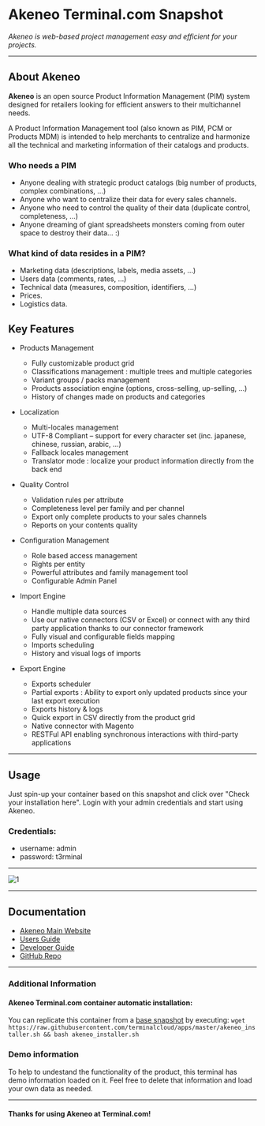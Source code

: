 # **Akeneo** Terminal.com Snapshot
*Akeneo is web-based project management easy and efficient for your projects.*

---

## About Akeneo
**Akeneo** is an open source Product Information Management (PIM) system designed for retailers looking for efficient answers to their multichannel needs.

A Product Information Management tool (also known as PIM, PCM or Products MDM) is intended to help merchants to centralize and harmonize all the technical and marketing information of their catalogs and products.


### Who needs a PIM
- Anyone dealing with strategic product catalogs (big number of products, complex combinations, …)
- Anyone who want to centralize their data for every sales channels.
- Anyone who need to control the quality of their data (duplicate control, completeness, …)
- Anyone dreaming of giant spreadsheets monsters coming from outer space to destroy their data… :)

### What kind of data resides in a PIM?
- Marketing data (descriptions, labels, media assets, …)
- Users data (comments, rates, …)
- Technical data (measures, composition, identifiers, …)
- Prices.
- Logistics data.


## Key Features

- Products Management
  - Fully customizable product grid
  - Classifications management : multiple trees and multiple categories
  - Variant groups / packs management
  - Products association engine (options, cross-selling, up-selling, …)
  - History of changes made on products and categories

- Localization
  - Multi-locales management
  - UTF-8 Compliant – support for every character set (inc. japanese, chinese, russian, arabic, …)
  - Fallback locales management
  - Translator mode : localize your product information directly from the back end

- Quality Control
  - Validation rules per attribute
  - Completeness level per family and per channel
  - Export only complete products to your sales channels
  - Reports on your contents quality

- Configuration Management
  - Role based access management
  - Rights per entity
  - Powerful attributes and family management tool
  - Configurable Admin Panel

- Import Engine
  - Handle multiple data sources
  - Use our native connectors (CSV or Excel) or connect with any third party application thanks to our connector framework
  - Fully visual and configurable fields mapping
  - Imports scheduling
  - History and visual logs of imports

- Export Engine
  - Exports scheduler
  - Partial exports : Ability to export only updated products since your last export execution
  - Exports history & logs
  - Quick export in CSV directly from the product grid
  - Native connector with Magento
  - RESTFul API enabling synchronous interactions with third-party applications



---

## Usage

Just spin-up your container based on this snapshot and click over "Check your installation here".
Login with your admin credentials and start using Akeneo.


### Credentials:

- username: admin
- password: t3rminal


---

![1](http://akeneo.nl/images/grid.png)

---

## Documentation
- [Akeneo Main Website](http://www.akeneo.com/)
- [Users Guide](http://www.akeneo.com/doc/user-guide)
- [Developer Guide](http://docs.akeneo.com/latest/index.html)
- [GitHub Repo](https://github.com/akeneo/pim-community-standard)

---

### Additional Information

#### Akeneo Terminal.com container automatic installation:
You can replicate this container from a [base snapshot](https://www.terminal.com/tiny/FzpHiTXG1K) by executing:
`wget https://raw.githubusercontent.com/terminalcloud/apps/master/akeneo_installer.sh && bash akeneo_installer.sh`

### Demo information
To help to undestand the functionality of the product, this terminal has demo information loaded on it.
Feel free to delete that information and load your own data as needed.

---

#### Thanks for using Akeneo at Terminal.com!
